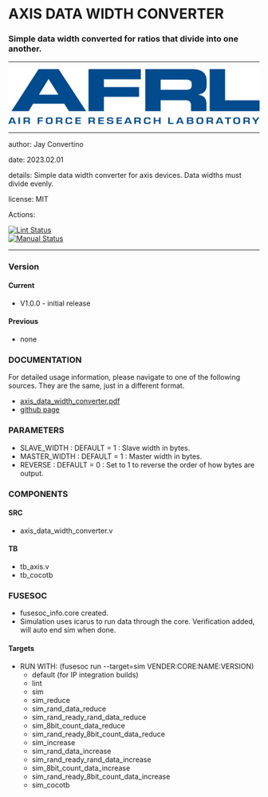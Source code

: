 # AXIS DATA WIDTH CONVERTER
### Simple data width converted for ratios that divide into one another.
---

![image](docs/manual/img/AFRL.png)

---

  author: Jay Convertino   
  
  date: 2023.02.01  
  
  details: Simple data width converter for axis devices. Data widths must divide evenly.  
  
  license: MIT   
   
  Actions:  

  [![Lint Status](../../actions/workflows/lint.yml/badge.svg)](../../actions)  
  [![Manual Status](../../actions/workflows/manual.yml/badge.svg)](../../actions)  
  
---

### Version
#### Current
  - V1.0.0 - initial release

#### Previous
  - none

### DOCUMENTATION
  For detailed usage information, please navigate to one of the following sources. They are the same, just in a different format.

  - [axis_data_width_converter.pdf](docs/manual/axis_data_width_converter.pdf)
  - [github page](https://johnathan-convertino-afrl.github.io/axis_data_width_converter/)

### PARAMETERS

* SLAVE_WIDTH  : DEFAULT = 1 : Slave width in bytes.
* MASTER_WIDTH : DEFAULT = 1 : Master width in bytes.
* REVERSE : DEFAULT = 0 : Set to 1 to reverse the order of how bytes are output.

### COMPONENTS
#### SRC

* axis_data_width_converter.v
  
#### TB

* tb_axis.v
* tb_cocotb
  
### FUSESOC

* fusesoc_info.core created.
* Simulation uses icarus to run data through the core. Verification added, will auto end sim when done.

#### Targets

* RUN WITH: (fusesoc run --target=sim VENDER:CORE:NAME:VERSION)
  - default (for IP integration builds)
  - lint
  - sim
  - sim_reduce
  - sim_rand_data_reduce
  - sim_rand_ready_rand_data_reduce
  - sim_8bit_count_data_reduce
  - sim_rand_ready_8bit_count_data_reduce
  - sim_increase
  - sim_rand_data_increase
  - sim_rand_ready_rand_data_increase
  - sim_8bit_count_data_increase
  - sim_rand_ready_8bit_count_data_increase
  - sim_cocotb
